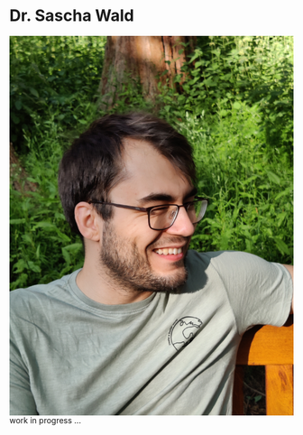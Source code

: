 # Dr. Sascha Wald


<img src="sascha.png"
     alt="Markdown Monster icon"
     style="float: left; margin-right: 10px;" /> 


work in progress ...
